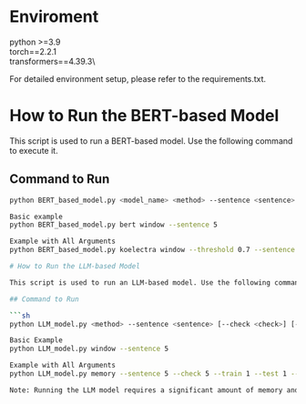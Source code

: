 # Enviroment

python >=3.9\
torch==2.2.1\
transformers==4.39.3\

For detailed environment setup, please refer to the requirements.txt.

# How to Run the BERT-based Model

This script is used to run a BERT-based model. Use the following command to execute it.

## Command to Run

```sh
python BERT_based_model.py <model_name> <method> --sentence <sentence> [--threshold <threshold>] [--train <train>] [--test <test>] [--SEED <seed>]

Basic example
python BERT_based_model.py bert window --sentence 5

Example with All Arguments
python BERT_based_model.py koelectra window --threshold 0.7 --sentence 3 --train 0 --test 1 --SEED 42

# How to Run the LLM-based Model

This script is used to run an LLM-based model. Use the following command to execute it.

## Command to Run

```sh
python LLM_model.py <method> --sentence <sentence> [--check <check>] [--train <train>] [--test <test>] [--SEED <seed>]

Basic Example
python LLM_model.py window --sentence 5

Example with All Arguments
python LLM_model.py memory --sentence 5 --check 5 --train 1 --test 1 --SEED 123

Note: Running the LLM model requires a significant amount of memory and time, so please ensure you have a sufficient environment. If your environment is not sufficient, it is recommended to set train and test to 0 and review the experimental results data we have provided.
